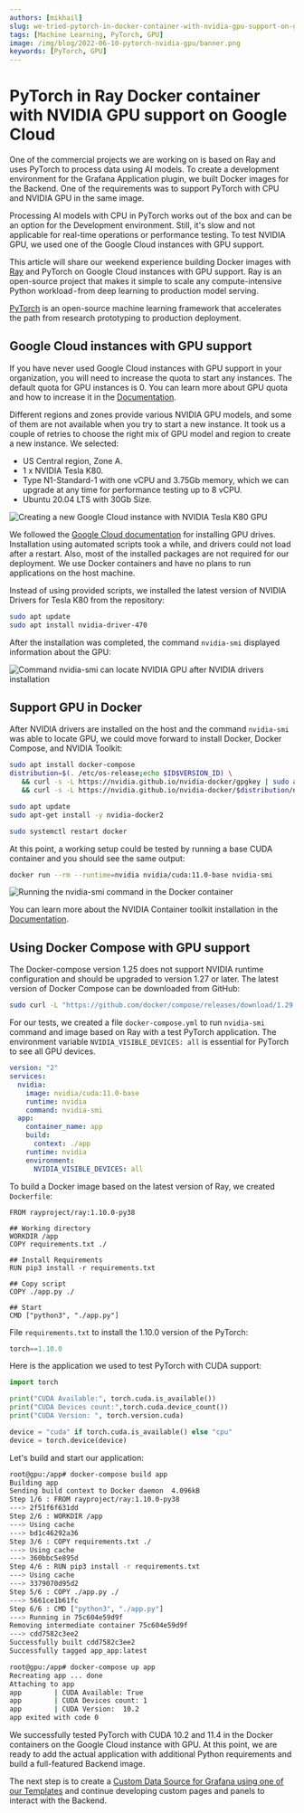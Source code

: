 ```yaml
---
authors: [mikhail]
slug: we-tried-pytorch-in-docker-container-with-nvidia-gpu-support-on-google-cloud-5e30c49d9864
tags: [Machine Learning, PyTorch, GPU]
image: /img/blog/2022-06-10-pytorch-nvidia-gpu/banner.png
keywords: [PyTorch, GPU]
---
```


# PyTorch in Ray Docker container with NVIDIA GPU support on Google Cloud

One of the commercial projects we are working on is based on Ray and uses PyTorch to process data using AI models. To create a development environment for the Grafana Application plugin, we built Docker images for the Backend. One of the requirements was to support PyTorch with CPU and NVIDIA GPU in the same image.

<!--truncate-->

Processing AI models with CPU in PyTorch works out of the box and can be an option for the Development environment. Still, it's slow and not applicable for real-time operations or performance testing. To test NVIDIA GPU, we used one of the Google Cloud instances with GPU support.

This article will share our weekend experience building Docker images with [Ray](https://www.ray.io/) and PyTorch on Google Cloud instances with GPU support. Ray is an open-source project that makes it simple to scale any compute-intensive Python workload - from deep learning to production model serving.

[PyTorch](https://pytorch.org/) is an open-source machine learning framework that accelerates the path from research prototyping to production deployment.

## Google Cloud instances with GPU support

If you have never used Google Cloud instances with GPU support in your organization, you will need to increase the quota to start any instances. The default quota for GPU instances is 0. You can learn more about GPU quota and how to increase it in the [Documentation](https://cloud.google.com/compute/resource-usage#gpu_quota).

Different regions and zones provide various NVIDIA GPU models, and some of them are not available when you try to start a new instance. It took us a couple of retries to choose the right mix of GPU model and region to create a new instance. We selected:

- US Central region, Zone A.
- 1 x NVIDIA Tesla K80.
- Type N1-Standard-1 with one vCPU and 3.75Gb memory, which we can upgrade at any time for performance testing up to 8 vCPU.
- Ubuntu 20.04 LTS with 30Gb Size.

![Creating a new Google Cloud instance with NVIDIA Tesla K80 GPU](configuration.png)

We followed the [Google Cloud documentation](https://cloud.google.com/compute/docs/gpus/install-drivers-gpu#verify-windows) for installing GPU drives. Installation using automated scripts took a while, and drivers could not load after a restart. Also, most of the installed packages are not required for our deployment. We use Docker containers and have no plans to run applications on the host machine.

Instead of using provided scripts, we installed the latest version of NVIDIA Drivers for Tesla K80 from the repository:
```sh
sudo apt update
sudo apt install nvidia-driver-470
```

After the installation was completed, the command `nvidia-smi` displayed information about the GPU:

![Command `nvidia-smi` can locate NVIDIA GPU after NVIDIA drivers installation](nvidia-smi.png)

## Support GPU in Docker

After NVIDIA drivers are installed on the host and the command `nvidia-smi` was able to locate GPU, we could move forward to install Docker, Docker Compose, and NVIDIA Toolkit:

```sh
sudo apt install docker-compose
distribution=$(. /etc/os-release;echo $ID$VERSION_ID) \
   && curl -s -L https://nvidia.github.io/nvidia-docker/gpgkey | sudo apt-key add - \
   && curl -s -L https://nvidia.github.io/nvidia-docker/$distribution/nvidia-docker.list | sudo tee /etc/apt/sources.list.d/nvidia-docker.list

sudo apt update
sudo apt-get install -y nvidia-docker2

sudo systemctl restart docker
```

At this point, a working setup could be tested by running a base CUDA container and you should see the same output:

```sh
docker run --rm --runtime=nvidia nvidia/cuda:11.0-base nvidia-smi
```

![Running the `nvidia-smi` command in the Docker container](docker.png)

You can learn more about the NVIDIA Container toolkit installation in the [Documentation](https://docs.nvidia.com/datacenter/cloud-native/container-toolkit/install-guide.html).

## Using Docker Compose with GPU support

The Docker-compose version 1.25 does not support NVIDIA runtime configuration and should be upgraded to version 1.27 or later. The latest version of Docker Compose can be downloaded from GitHub:

```sh
sudo curl -L "https://github.com/docker/compose/releases/download/1.29.2/docker-compose-$(uname -s)-$(uname -m)" -o /usr/local/bin/docker-compose
```

For our tests, we created a file `docker-compose.yml` to run `nvidia-smi` command and image based on Ray with a test PyTorch application. The environment variable `NVIDIA_VISIBLE_DEVICES: all` is essential for PyTorch to see all GPU devices.

```yaml
version: "2"
services:
  nvidia:
    image: nvidia/cuda:11.0-base
    runtime: nvidia
    command: nvidia-smi
  app:
    container_name: app
    build:
      context: ./app
    runtime: nvidia
    environment:
      NVIDIA_VISIBLE_DEVICES: all
```

To build a Docker image based on the latest version of Ray, we created `Dockerfile`:

```docker
FROM rayproject/ray:1.10.0-py38

## Working directory
WORKDIR /app
COPY requirements.txt ./

## Install Requirements
RUN pip3 install -r requirements.txt

## Copy script
COPY ./app.py ./

## Start
CMD ["python3", "./app.py"]
```

File `requirements.txt` to install the 1.10.0 version of the PyTorch:

```python
torch==1.10.0
```

Here is the application we used to test PyTorch with CUDA support:

```python
import torch

print("CUDA Available:", torch.cuda.is_available())
print("CUDA Devices count:",torch.cuda.device_count())
print("CUDA Version: ", torch.version.cuda)

device = "cuda" if torch.cuda.is_available() else "cpu"
device = torch.device(device)
```

Let's build and start our application:

```sh
root@gpu:/app# docker-compose build app
Building app
Sending build context to Docker daemon  4.096kB
Step 1/6 : FROM rayproject/ray:1.10.0-py38
---> 2f51f6f631dd
Step 2/6 : WORKDIR /app
---> Using cache
---> bd1c46292a36
Step 3/6 : COPY requirements.txt ./
---> Using cache
---> 360bbc5e895d
Step 4/6 : RUN pip3 install -r requirements.txt
---> Using cache
---> 3379070d95d2
Step 5/6 : COPY ./app.py ./
---> 5661ce1b61fc
Step 6/6 : CMD ["python3", "./app.py"]
---> Running in 75c604e59d9f
Removing intermediate container 75c604e59d9f
---> cdd7582c3ee2
Successfully built cdd7582c3ee2
Successfully tagged app_app:latest

root@gpu:/app# docker-compose up app
Recreating app ... done
Attaching to app
app        | CUDA Available: True
app        | CUDA Devices count: 1
app        | CUDA Version:  10.2
app exited with code 0
```

We successfully tested PyTorch with CUDA 10.2 and 11.4 in the Docker containers on the Google Cloud instance with GPU. At this point, we are ready to add the actual application with additional Python requirements and build a full-featured Backend image.

The next step is to create a [Custom Data Source for Grafana using one of our Templates](/plugins/grafana) and continue developing custom pages and panels to interact with the Backend.
